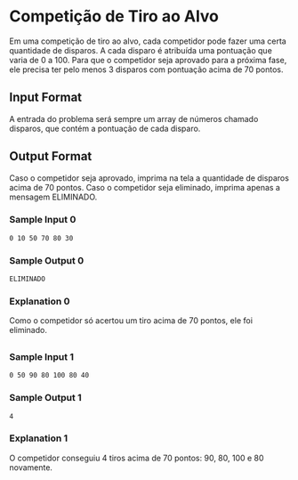 # Competição de Tiro ao Alvo
Em uma competição de tiro ao alvo, cada competidor pode fazer uma certa quantidade de disparos. A cada disparo é atribuída uma pontuação que varia de 0 a 100. Para que o competidor seja aprovado para a próxima fase, ele precisa ter pelo menos 3 disparos com pontuação acima de 70 pontos.

## Input Format
A entrada do problema será sempre um array de números chamado disparos, que contém a pontuação de cada disparo.

## Output Format
Caso o competidor seja aprovado, imprima na tela a quantidade de disparos acima de 70 pontos. Caso o competidor seja eliminado, imprima apenas a mensagem ELIMINADO.

### Sample Input 0
```
0 10 50 70 80 30
```

### Sample Output 0
```
ELIMINADO
```

### Explanation 0
Como o competidor só acertou um tiro acima de 70 pontos, ele foi eliminado.

##

### Sample Input 1
```
0 50 90 80 100 80 40
```

### Sample Output 1
```
4
```

### Explanation 1
O competidor conseguiu 4 tiros acima de 70 pontos: 90, 80, 100 e 80 novamente.





